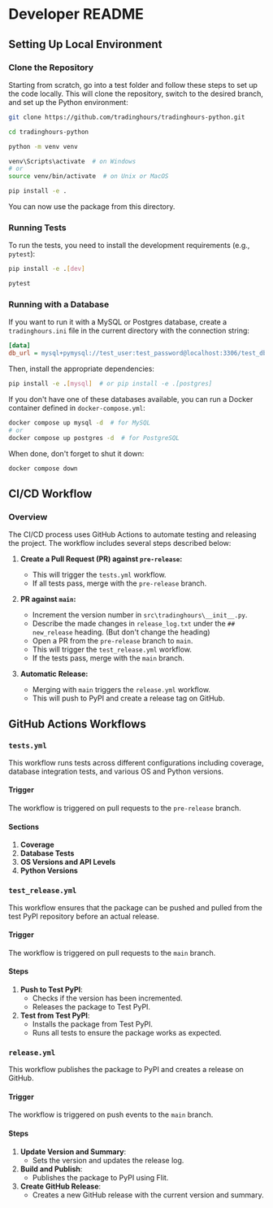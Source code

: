 # Developer README

## Setting Up Local Environment

### Clone the Repository

Starting from scratch, go into a test folder and follow these steps to set up the code locally. This will clone the repository, switch to the desired branch, and set up the Python environment:

```bash
git clone https://github.com/tradinghours/tradinghours-python.git

cd tradinghours-python

python -m venv venv

venv\Scripts\activate  # on Windows
# or
source venv/bin/activate  # on Unix or MacOS

pip install -e .
```

You can now use the package from this directory.

### Running Tests

To run the tests, you need to install the development requirements (e.g., `pytest`):

```bash
pip install -e .[dev]

pytest
```

### Running with a Database

If you want to run it with a MySQL or Postgres database, create a `tradinghours.ini` file in the current directory with the connection string:

```ini
[data]
db_url = mysql+pymysql://test_user:test_password@localhost:3306/test_db
```

Then, install the appropriate dependencies:

```bash
pip install -e .[mysql]  # or pip install -e .[postgres]
```

If you don't have one of these databases available, you can run a Docker container defined in `docker-compose.yml`:

```bash
docker compose up mysql -d  # for MySQL
# or
docker compose up postgres -d  # for PostgreSQL
```

When done, don't forget to shut it down:

```bash
docker compose down
```

## CI/CD Workflow

### Overview

The CI/CD process uses GitHub Actions to automate testing and releasing the project. The workflow includes several steps described below:

1. **Create a Pull Request (PR) against `pre-release`:**
   - This will trigger the `tests.yml` workflow.
   - If all tests pass, merge with the `pre-release` branch.

2. **PR against `main`:**
   - Increment the version number in `src\tradinghours\__init__.py`.
   - Describe the made changes in `release_log.txt` under the `## new_release` heading. (But don't change the heading)
   - Open a PR from the `pre-release` branch to `main`.
   - This will trigger the `test_release.yml` workflow.
   - If the tests pass, merge with the `main` branch.

3. **Automatic Release:**
   - Merging with `main` triggers the `release.yml` workflow.
   - This will push to PyPI and create a release tag on GitHub.

## GitHub Actions Workflows

### `tests.yml`

This workflow runs tests across different configurations including coverage, database integration tests, and various OS and Python versions.

#### Trigger

The workflow is triggered on pull requests to the `pre-release` branch.

#### Sections

1. **Coverage**
2. **Database Tests**
3. **OS Versions and API Levels**
4. **Python Versions**

### `test_release.yml`

This workflow ensures that the package can be pushed and pulled from the test PyPI repository before an actual release.

#### Trigger

The workflow is triggered on pull requests to the `main` branch.

#### Steps

1. **Push to Test PyPI**:
    - Checks if the version has been incremented.
    - Releases the package to Test PyPI.
2. **Test from Test PyPI**:
    - Installs the package from Test PyPI.
    - Runs all tests to ensure the package works as expected.

### `release.yml`

This workflow publishes the package to PyPI and creates a release on GitHub.

#### Trigger

The workflow is triggered on push events to the `main` branch.

#### Steps

1. **Update Version and Summary**:
   - Sets the version and updates the release log.
2. **Build and Publish**:
   - Publishes the package to PyPI using Flit.
3. **Create GitHub Release**:
   - Creates a new GitHub release with the current version and summary.

